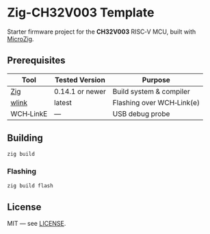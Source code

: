 # Zig-CH32V003 Template

Starter firmware project for the **CH32V003** RISC‑V MCU, built with [MicroZig](https://github.com/ZigEmbeddedGroup/microzig).


## Prerequisites

| Tool | Tested Version | Purpose |
|------|----------------|---------|
| [Zig](https://ziglang.org/download/) | 0.14.1 or newer | Build system & compiler |
| [wlink](https://github.com/ch32-rs/wlink) | latest | Flashing over WCH‑Link(e) |
| WCH‑LinkE | — | USB debug probe |

## Building

```bash
zig build
```

### Flashing

```bash
zig build flash
```

## License

MIT — see [LICENSE](LICENSE).
